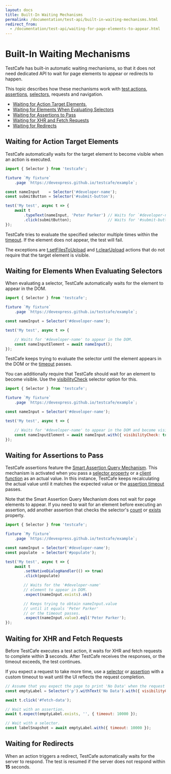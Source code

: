 ```yaml
---
layout: docs
title: Built-In Waiting Mechanisms 
permalink: /documentation/test-api/built-in-waiting-mechanisms.html
redirect_from:
  - /documentation/test-api/waiting-for-page-elements-to-appear.html
---
```

# Built-In Waiting Mechanisms

TestCafe has built-in automatic waiting mechanisms, so that it does not need dedicated API to wait for page elements to appear or redirects to happen.

This topic describes how these mechanisms work with [test actions](actions/README.md),
[assertions](assertions/README.md), [selectors](selecting-page-elements/selectors/README.md), requests and navigation.

* [Waiting for Action Target Elements](#waiting-for-action-target-elements),
* [Waiting for Elements When Evaluating Selectors](#waiting-for-elements-when-evaluating-selectors)
* [Waiting for Assertions to Pass](#waiting-for-assertions-to-pass)
* [Waiting for XHR and Fetch Requests](#waiting-for-xhr-and-fetch-requests)
* [Waiting for Redirects](#waiting-for-redirects)

## Waiting for Action Target Elements

TestCafe automatically waits for the target element to become visible when an action is executed.

```js
import { Selector } from 'testcafe';

fixture `My fixture`
    .page `https://devexpress.github.io/testcafe/example`;

const nameInput    = Selector('#developer-name');
const submitButton = Selector('#submit-button');

test('My test', async t => {
    await t
        .typeText(nameInput, 'Peter Parker') // Waits for `#developer-name`
        .click(submitButton);                // Waits for '#submit-button'
});
```

TestCafe tries to evaluate the specified selector multiple times within the [timeout](selecting-page-elements/selectors/using-selectors.md#selector-timeout).
If the element does not appear, the test will fail.

The exceptions are [t.setFilesToUpload](actions/upload.md#populate-file-upload-input) and [t.clearUpload](actions/upload.md#clear-file-upload-input) actions that do not require that the target element is visible.

## Waiting for Elements When Evaluating Selectors

When evaluating a selector, TestCafe automatically waits for the element to appear in the DOM.

```js
import { Selector } from 'testcafe';

fixture `My fixture`
    .page `https://devexpress.github.io/testcafe/example`;

const nameInput = Selector('#developer-name');

test('My test', async t => {

    // Waits for '#developer-name' to appear in the DOM.
    const nameInputElement = await nameInput();
});
```

TestCafe keeps trying to evaluate the selector until the element appears in the DOM or the [timeout](selecting-page-elements/selectors/using-selectors.md#selector-timeout) passes.

You can additionally require that TestCafe should wait for an element to become visible.
Use the [visibilityCheck](selecting-page-elements/selectors/selector-options.md#optionsvisibilitycheck) selector option for this.

```js
import { Selector } from 'testcafe';

fixture `My fixture`
    .page `https://devexpress.github.io/testcafe/example`;

const nameInput = Selector('#developer-name');

test('My test', async t => {

    // Waits for '#developer-name' to appear in the DOM and become visible.
    const nameInputElement = await nameInput.with({ visibilityCheck: true })();
});
```

## Waiting for Assertions to Pass

TestCafe assertions feature the [Smart Assertion Query Mechanism](assertions/README.md#smart-assertion-query-mechanism).
This mechanism is activated when you pass a [selector property](selecting-page-elements/selectors/using-selectors.md#obtain-element-state)
or a [client function](obtaining-data-from-the-client/README.md) as an actual value. In this instance, TestCafe keeps recalculating the actual
value until it matches the expected value or the [assertion timeout](assertions/README.md#optionstimeout) passes.

Note that the Smart Assertion Query Mechanism does not wait for page elements to appear.
If you need to wait for an element before executing an assertion,
add another assertion that checks the selector's [count](selecting-page-elements/selectors/using-selectors.md#check-if-an-element-exists)
or [exists](selecting-page-elements/selectors/using-selectors.md#check-if-an-element-exists) property.

```js
import { Selector } from 'testcafe';

fixture `My fixture`
    .page `https://devexpress.github.io/testcafe/example`;

const nameInput = Selector('#developer-name');
const populate  = Selector('#populate');

test('My test', async t => {
    await t
        .setNativeDialogHandler(() => true)
        .click(populate)

        // Waits for the '#developer-name'
        // element to appear in DOM.
        .expect(nameInput.exists).ok()

        // Keeps trying to obtain nameInput.value
        // until it equals 'Peter Parker'
        // or the timeout passes.
        .expect(nameInput.value).eql('Peter Parker');
});
```

## Waiting for XHR and Fetch Requests

Before TestCafe executes a test action, it waits for XHR and fetch requests to complete within **3** seconds. After TestCafe receives the responses, or the timeout exceeds, the test continues.

If you expect a request to take more time, use a [selector](selecting-page-elements/selectors/using-selectors.md#selector-timeout) or [assertion](assertions/README.md#optionstimeout) with a custom timeout to wait until the UI reflects the request completion.

```js
// Assume that you expect the page to print 'No Data' when the request completes.
const emptyLabel = Selector('p').withText('No Data').with({ visibilityCheck: true });

await t.click('#fetch-data');

// Wait with an assertion.
await t.expect(emptyLabel.exists, '', { timeout: 10000 });

// Wait with a selector.
const labelSnapshot = await emptyLabel.with({ timeout: 10000 });
```

## Waiting for Redirects

When an action triggers a redirect, TestCafe automatically waits for the server to respond.
The test is resumed if the server does not respond within **15** seconds.